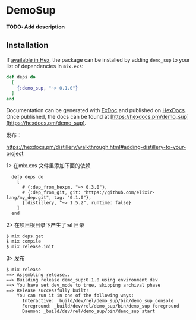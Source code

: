 # DemoSup

**TODO: Add description**

## Installation

If [available in Hex](https://hex.pm/docs/publish), the package can be installed
by adding `demo_sup` to your list of dependencies in `mix.exs`:

```elixir
def deps do
  [
    {:demo_sup, "~> 0.1.0"}
  ]
end
```

Documentation can be generated with [ExDoc](https://github.com/elixir-lang/ex_doc)
and published on [HexDocs](https://hexdocs.pm). Once published, the docs can
be found at [https://hexdocs.pm/demo_sup](https://hexdocs.pm/demo_sup).



发布：

https://hexdocs.pm/distillery/walkthrough.html#adding-distillery-to-your-project

1>
在mix.exs 文件里添加下面的依赖

```
  defp deps do
    [
      # {:dep_from_hexpm, "~> 0.3.0"},
      # {:dep_from_git, git: "https://github.com/elixir-lang/my_dep.git", tag: "0.1.0"},
      {:distillery, "~> 1.5.2", runtime: false}
    ]
  end
```


2>
在项目根目录下产生了rel 目录

```
$ mix deps.get
$ mix compile
$ mix release.init
```

 


3>
发布

```
$ mix release
==> Assembling release..
==> Building release demo_sup:0.1.0 using environment dev
==> You have set dev_mode to true, skipping archival phase
==> Release successfully built!
    You can run it in one of the following ways:
      Interactive: _build/dev/rel/demo_sup/bin/demo_sup console
      Foreground: _build/dev/rel/demo_sup/bin/demo_sup foreground
      Daemon: _build/dev/rel/demo_sup/bin/demo_sup start
```










